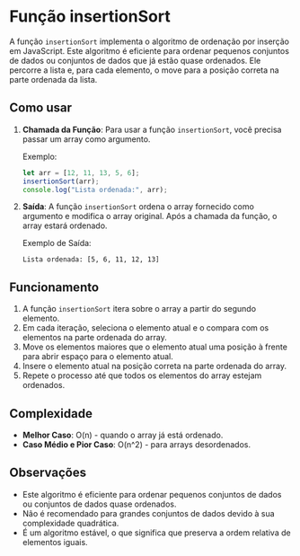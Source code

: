 # Função insertionSort

A função `insertionSort` implementa o algoritmo de ordenação por inserção em JavaScript. Este algoritmo é eficiente para ordenar pequenos conjuntos de dados ou conjuntos de dados que já estão quase ordenados. Ele percorre a lista e, para cada elemento, o move para a posição correta na parte ordenada da lista.

## Como usar

1. **Chamada da Função**: Para usar a função `insertionSort`, você precisa passar um array como argumento.

   Exemplo:

   ```javascript
   let arr = [12, 11, 13, 5, 6];
   insertionSort(arr);
   console.log("Lista ordenada:", arr);
   ```

2. **Saída**: A função `insertionSort` ordena o array fornecido como argumento e modifica o array original. Após a chamada da função, o array estará ordenado.

   Exemplo de Saída:

   ```
   Lista ordenada: [5, 6, 11, 12, 13]
   ```

## Funcionamento

1. A função `insertionSort` itera sobre o array a partir do segundo elemento.
2. Em cada iteração, seleciona o elemento atual e o compara com os elementos na parte ordenada do array.
3. Move os elementos maiores que o elemento atual uma posição à frente para abrir espaço para o elemento atual.
4. Insere o elemento atual na posição correta na parte ordenada do array.
5. Repete o processo até que todos os elementos do array estejam ordenados.

## Complexidade

- **Melhor Caso**: O(n) - quando o array já está ordenado.
- **Caso Médio e Pior Caso**: O(n^2) - para arrays desordenados.

## Observações

- Este algoritmo é eficiente para ordenar pequenos conjuntos de dados ou conjuntos de dados quase ordenados.
- Não é recomendado para grandes conjuntos de dados devido à sua complexidade quadrática.
- É um algoritmo estável, o que significa que preserva a ordem relativa de elementos iguais.
